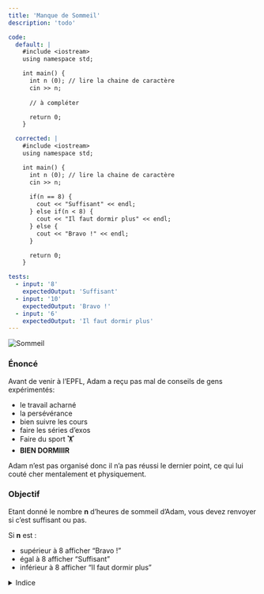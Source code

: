 ```yaml
---
title: 'Manque de Sommeil'
description: 'todo'

code:
  default: |
    #include <iostream>
    using namespace std;

    int main() {       
      int n (0); // lire la chaine de caractère  
      cin >> n;      
      
      // à compléter    

      return 0;
    }

  corrected: |
    #include <iostream>
    using namespace std;

    int main() {       
      int n (0); // lire la chaine de caractère  
      cin >> n;      
      
      if(n == 8) {
        cout << "Suffisant" << endl;
      } else if(n < 8) {
        cout << "Il faut dormir plus" << endl;
      } else {
        cout << "Bravo !" << endl;
      }      

      return 0;
    }

tests:
  - input: '8'
    expectedOutput: 'Suffisant'
  - input: '10'
    expectedOutput: 'Bravo !'
  - input: '6'
    expectedOutput: 'Il faut dormir plus'
---
```


![Sommeil](/banner/sommeil.png)

### Énoncé

Avant de venir à l’EPFL, Adam a reçu pas mal de conseils de gens expérimentés:

- le travail acharné
- la persévérance
- bien suivre les cours
- faire les séries d’exos
- Faire du sport 🏋️
- **BIEN DORMIIIR**

Adam n’est pas organisé donc il n’a pas réussi le dernier point, ce qui lui couté cher mentalement et physiquement.

### Objectif

Etant donné le nombre **n** d’heures de sommeil d’Adam, vous devez renvoyer si c’est suffisant ou pas.

Si **n** est :

- supérieur à 8 afficher “Bravo !”
- égal à 8 afficher “Suffisant”
- inférieur à 8 afficher “Il faut dormir plus”

<details>
  <summary>Indice</summary>
    Utilisez un `if`, un `else if`, et un `else`.
</details>
